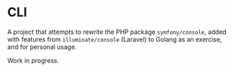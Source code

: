 # CLI

A project that attempts to rewrite the PHP package `symfony/console`, added with features from `illuminate/console` (Laravel) to Golang as an exercise, and for personal usage.

Work in progress.